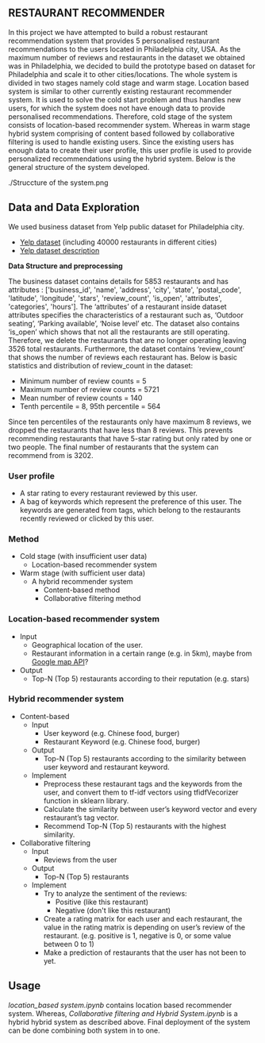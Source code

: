 ## RESTAURANT RECOMMENDER

In this project we have attempted to build a robust restaurant recommendation system that provides 5 personalised restaurant recommendations to the users located in Philadelphia city, USA. As the maximum number of reviews and restaurants in the dataset we obtained was in Philadelphia, we decided to build the prototype based on dataset for Philadelphia and scale it to other cities/locations. The whole system is divided in two stages namely cold stage and warm stage. Location based system is similar to other currently existing restaurant recommender system. It is used to solve the cold start problem and thus handles new users, for which the system does not have enough data to provide personalised recommendations. Therefore, cold stage of the system consists of location-based recommender system. Whereas in warm stage hybrid system comprising of content based followed by collaborative filtering is used to handle existing users. Since the existing users has enough data to create their user profile, this user profile is used to provide personalized recommendations using the hybrid system. Below  is the general structure of the system developed.

./Struccture of the system.png

## Data and Data Exploration

We used business dataset from Yelp public dataset for Philadelphia city. 
- [Yelp dataset](https://www.yelp.com/dataset) (including 40000 restaurants in different cities)
- [Yelp dataset description](https://www.yelp.com/dataset/documentation/main) 


**Data Structure and preprocessing**

The business dataset contains details for 5853 restaurants and has attributes : ['business_id', 'name', 'address', 'city', 'state', 'postal_code', 'latitude', 'longitude', 'stars', 'review_count', 'is_open', 'attributes', 'categories', 'hours']. The ‘attributes’ of a restaurant inside dataset attributes specifies the characteristics of a restaurant such as, ‘Outdoor seating’, ‘Parking available’, ‘Noise level’ etc. The dataset also contains ‘is_open’ which shows that not all the restaurants are still operating. Therefore, we delete the restaurants that are no longer operating leaving 3526 total restaurants.  Furthermore, the dataset contains ‘review_count’ that shows the number of reviews each restaurant has. Below is basic statistics and distribution of review_count in the dataset: 

- Minimum number of review counts = 5
- Maximum number of review counts = 5721
- Mean number of review counts = 140 
- Tenth percentile = 8, 95th percentile = 564
 
Since ten percentiles of the restaurants only have maximum 8 reviews, we dropped 
the restaurants that have less than 8 reviews. This prevents recommending 
restaurants that have 5-star rating but only rated by one or two people. The final 
number of restaurants that the system can recommend from is 3202. 


### User profile

- A star rating to every restaurant reviewed by this user.
- A bag of keywords which represent the preference of this user. The keywords are  generated from tags, which belong to the restaurants recently reviewed or clicked by  this user.

### Method

- Cold stage (with insufficient user data)
  - Location-based recommender system
- Warm stage (with sufficient user data)
  - A hybrid recommender system
    - Content-based method
    - Collaborative filtering method

### Location-based recommender system

- Input
  - Geographical location of the user.
  - Restaurant information in a certain range (e.g. in 5km), maybe from [Google map API](https://developers.google.com/maps)?
- Output
  - Top-N (Top 5) restaurants according to their reputation (e.g. stars)

### Hybrid recommender system

- Content-based
  - Input
    - User keyword (e.g. Chinese food, burger)
    - Restaurant Keyword (e.g. Chinese food, burger)
  - Output
    - Top-N (Top 5) restaurants according to the similarity between user keyword and restaurant keyword.
  - Implement
    - Preprocess these restaurant tags and the keywords from the user, and convert  them to tf-idf vectors using tfidfVecorizer function in sklearn library.
    - Calculate the similarity between user’s keyword vector and every restaurant’s tag  vector.
    - Recommend Top-N (Top 5) restaurants with the highest similarity.
- Collaborative filtering
  - Input
    - Reviews from the user
  - Output
    - Top-N (Top 5) restaurants
  - Implement
    - Try to analyze the sentiment of the reviews:
      - Positive (like this restaurant)
      - Negative (don't like this restaurant)
    - Create a rating matrix for each user and each restaurant, the value in the rating  matrix is depending on user’s review of the restaurant. (e.g. positive is 1, negative is 0, or some value between 0 to 1)
    - Make a prediction of restaurants that the user has not been to yet. 

## Usage 

*location_based system.ipynb* contains location based recommender system. 
Whereas, *Collaborative filtering and Hybrid System.ipynb* is a hybrid hybrid system as described above.
Final deployment of the system can be done combining both system in to one.